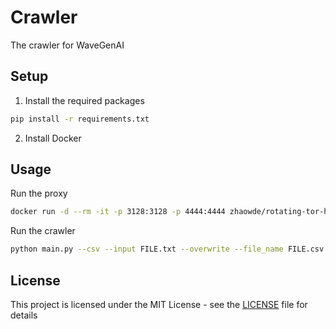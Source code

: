 # Crawler
The crawler for WaveGenAI

## Setup

1. Install the required packages
```bash
pip install -r requirements.txt
```

2. Install Docker

## Usage

Run the proxy
```bash
docker run -d --rm -it -p 3128:3128 -p 4444:4444 zhaowde/rotating-tor-http-proxy
```


Run the crawler
```bash
python main.py --csv --input FILE.txt --overwrite --file_name FILE.csv
```

## License

This project is licensed under the MIT License - see the [LICENSE](LICENSE) file for details